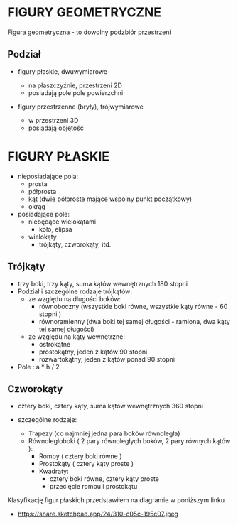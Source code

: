 # FIGURY GEOMETRYCZNE
  
Figura geometryczna - to dowolny podzbiór przestrzeni

## Podział
- figury płaskie, dwuwymiarowe
    - na płaszczyźnie, przestrzeni 2D
    - posiadają pole pole powierzchni
  
- figury przestrzenne (bryły), trójwymiarowe
    - w przestrzeni 3D
    -  posiadają objętość


# FIGURY PŁASKIE
- nieposiadające pola:
    - prosta
    - półprosta
    - kąt (dwie półproste mające wspólny punkt początkowy)
    - okrąg
- posiadające pole:
    - niebędące wielokątami
        - koło, elipsa
    - wielokąty
        - trójkąty, czworokąty, itd.
     
## Trójkąty
  - trzy boki, trzy kąty, suma kątów wewnętrznych 180 stopni
  - Podział i szczególne rodzaje trójkątów:
      - ze względu na długości boków:
        - równoboczny (wszystkie boki równe, wszystkie kąty równe - 60 stopni )
        - równoramienny (dwa boki tej samej długości - ramiona, dwa kąty tej samej długości)
      - ze względu na kąty wewnętrzne:
        - ostrokątne
        - prostokątny, jeden z kątów 90 stopni
        - rozwartokątny, jeden z kątów ponad 90 stopni
  - Pole : a * h / 2

## Czworokąty
  - cztery boki, cztery kąty, suma kątów wewnętrznych 360 stopni
    
  - szczególne rodzaje:
      - Trapezy (co najmniej jedna para boków równoległa)
      - Równoległoboki ( 2 pary równoległych boków, 2 pary równych kątów ):
          - Romby ( cztery boki równe )
          - Prostokąty ( cztery kąty proste )
          - Kwadraty:
              - cztery boki równe, cztery kąty proste 
              - przecięcie rombu i prostokątu

Klasyfikację figur płaskich przedstawiłem na diagramie w poniższym linku
- https://share.sketchpad.app/24/310-c05c-195c07.jpeg
